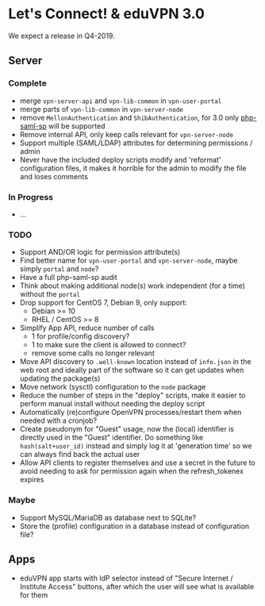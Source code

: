 # Let's Connect! & eduVPN 3.0

We expect a release in Q4-2019.

## Server

### Complete

- merge `vpn-server-api` and `vpn-lib-common` in `vpn-user-portal`
- merge parts of `vpn-lib-common` in `vpn-server-node`
- remove `MellonAuthentication` and `ShibAuthentication`, for 3.0 only 
  [php-saml-sp](https://git.tuxed.net/fkooman/php-saml-sp/) will be supported
- Remove internal API, only keep calls relevant for `vpn-server-node`
- Support multiple (SAML/LDAP) attributes for determining permissions / admin
- Never have the included deploy scripts modify and 'reformat' configuration 
  files, it makes it horrible for the admin to modify the file and loses 
  comments

### In Progress

- ...

### TODO

- Support AND/OR logic for permission attribute(s)
- Find better name for `vpn-user-portal` and `vpn-server-node`, maybe simply
  `portal` and `node`?
- Have a full php-saml-sp audit
- Think about making additional node(s) work independent (for a time) without
  the `portal`
- Drop support for CentOS 7, Debian 9, only support:
  - Debian >= 10 
  - RHEL / CentOS >= 8
- Simplify App API, reduce number of calls
  - 1 for profile/config discovery?
  - 1 to make sure the client is allowed to connect?
  - remove some calls no longer relevant
- Move API discovery to `.well-known` location instead of `info.json` in the 
  web root and ideally part of the software so it can get updates when updating
  the package(s)
- Move network (sysctl) configuration to the `node` package
- Reduce the number of steps in the "deploy" scripts, make it easier to perform
  manual install without needing the deploy script
- Automatically (re)configure OpenVPN processes/restart them when needed with
  a cronjob?
- Create pseudonym for "Guest" usage, now the (local) identifier is directly 
  used in the "Guest" identifier. Do something like `hash(salt+user_id)` 
  instead and simply log it at 'generation time' so we can always find back the
  actual user
- Allow API clients to register themselves and use a secret in the future to
  avoid needing to ask for permission again when the refresh_tokenex expires

### Maybe

- Support MySQL/MariaDB as database next to SQLite?
- Store the (profile) configuration in a database instead of configuration 
  file?

## Apps

- eduVPN app starts with IdP selector instead of "Secure Internet / 
  Institute Access" buttons, after which the user will see what is available
  for them
